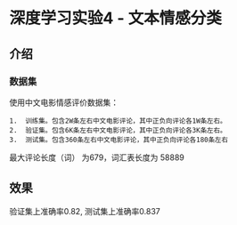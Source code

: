 # 深度学习实验4 - 文本情感分类

## 介绍

### 数据集

使用中文电影情感评价数据集：

    1.	训练集。包含2W条左右中文电影评论，其中正负向评论各1W条左右。
    2.	验证集。包含6K条左右中文电影评论，其中正负向评论各3K条左右。
    3.	测试集。包含360条左右中文电影评论，其中正负向评论各180条左右

最大评论长度（词） 为679，词汇表长度为 58889

## 效果

验证集上准确率0.82, 测试集上准确率0.837